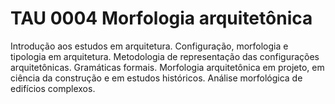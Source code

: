 # TAU 0004 Morfologia arquitetônica

Introdução aos estudos em arquitetura. Configuração, morfologia e tipologia em arquitetura. Metodologia de representação das configurações arquitetônicas. Gramáticas formais. Morfologia arquitetônica em projeto, em ciência da construção e em estudos históricos. Análise morfológica de edifícios complexos.
